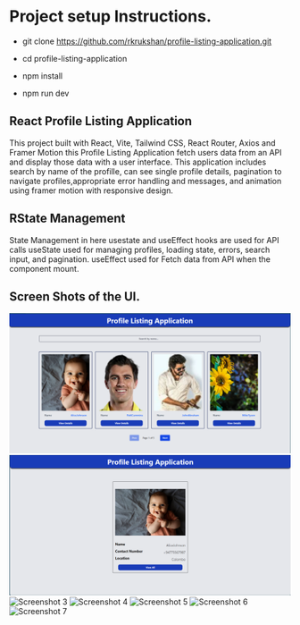 # Project setup Instructions.


- git clone https://github.com/rkrukshan/profile-listing-application.git

- cd profile-listing-application

- npm install

- npm run dev


## React Profile Listing Application

 This project built with React, Vite, Tailwind CSS, React Router, Axios and Framer Motion this Profile Listing Application fetch users data from an API and display those data with a user interface. This application includes search by name of the profille, can see single profile details, pagination to navigate profiles,appropriate error handling and messages, and animation using framer motion with responsive design.


## RState Management

State Management in here usestate and useEffect hooks are used for API calls useState used for managing profiles, loading state, errors, search input, and pagination. useEffect used for Fetch data from API when the component mount.

## Screen Shots of the UI.

![Screenshot 1](src\assets\1.png)
![Screenshot 2](src\assets/2.png)
![Screenshot 3](assets/3.png)
![Screenshot 4](assets/4.png)
![Screenshot 5](assets/5.png)
![Screenshot 6](assets/6.png)
![Screenshot 7](assets/7.png)

